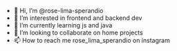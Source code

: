 - 👋 Hi, I’m @rose-lima-sperandio
- 👀 I’m interested in frontend and backend dev
- 🌱 I’m currently learning js and java
- 💞️ I’m looking to collaborate on home projects
- 📫 How to reach me rose_lima_sperandio on instagram

<!---
rose-lima-sperandio/rose-lima-sperandio is a ✨ special ✨ repository because its `README.md` (this file) appears on your GitHub profile.
You can click the Preview link to take a look at your changes.
--->
